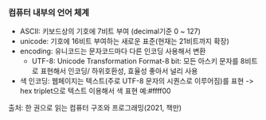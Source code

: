 ### 컴퓨터 내부의 언어 체계
- ASCII: 키보드상의 기호에 7비트 부여 (decimal기준 0 ~ 127) 
- unicode: 기호에 16비트 부여하는 새로운 표준(현재는 21비트까지 확장)
- encoding: 유니코드는 문자코드마다 다른 인코딩 사용해서 변환
  - UTF-8: Unicode Transformation Format-8 bit: 모든 아스키 문자를 8비트로 표현해서 인코딩/ 하위호환성, 효율성 좋아서 널리 사용
- 색 인코딩: 웹페이지는 텍스트(주로 UTF-8 문자의 시퀀스로 이루어짐)를 표현 -> hex triplet으로 텍스트 이용해서 색 표현 예:#ffff00 

출처: 한 권으로 읽는 컴퓨터 구조와 프로그래밍(2021, 책만)